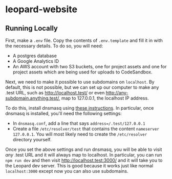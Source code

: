 # leopard-website

## Running Locally

First, make a `.env` file. Copy the contents of `.env.template` and fill it in with the necessary details. To do so, you will need:

- A postgres database
- A Google Analytics ID
- An AWS account with two S3 buckets, one for project assets and one for project assets which are being used for uploads to CodeSandbox.

Next, we need to make it possible to use subdomains on `localhost`. By default, this is not possible, but we can set up our computer to make any .test URL, such as http://localhost.test/ or even http://any-subdomain.anything.test/, map to 127.0.0.1, the localhost IP address.

To do this, install dnsmasq using [these instructions](https://gist.github.com/ogrrd/5831371). In particular, once dnsmasq is installed, you'll need the following settings:

- In `dnsmasq.conf`, add a line that says `address=/.test/127.0.0.1`
- Create a file `/etc/resolver/test` that contains the content `nameserver 127.0.0.1`. You will most likely need to create the `/etc/resolver` directory yourself.

Once you set the above settings and run dnsmasq, you will be able to visit _any_ .test URL and it will always map to localhost. In particular, you can run `npm run dev` and then visit http://localhost.test:3000/ and it will take you to the Leopard dev server. This is good because it works just like normal `localhost:3000` except now you can also use subdomains.
